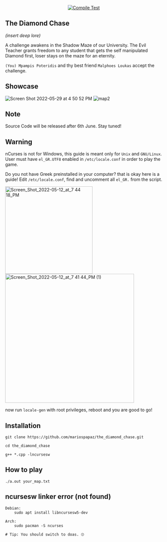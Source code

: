 <div align="center">

[![Compile Test](https://github.com/mariospapaz/the_diamond_chase/actions/workflows/blank.yml/badge.svg)](https://github.com/mariospapaz/the_diamond_chase/actions/workflows/blank.yml)

</div>

## The Diamond Chase
*(insert deep lore)*


A challenge awakens in the Shadow Maze of our University.
The Evil Teacher grants freedom to any student that gets the self manipulated Diamond first, loser stays on the maze for an eternity.

`(You) Mpampis Poteridis` and thy best friend  `Malphoes Loukas`  accept the challenge.

## Showcase
![Screen Shot 2022-05-29 at 4 50 52 PM](https://user-images.githubusercontent.com/30930688/170873445-b3bc6d52-bbea-4ec1-9674-cb566c1ffd6b.png)
![map2](https://user-images.githubusercontent.com/30930688/170873497-680a1265-464b-4b52-a9f4-e4d93ce3c298.png)


## Note
Source Code will be released after 6th June. Stay tuned!


## Warning
nCurses is not for Windows, this guide is meant only for `Unix` and `GNU/Linux`.
User must have `el_GR.UTF8` enabled in `/etc/locale.conf` in order to play the game.

Do you not have Greek preinstalled in your computer? that is okay here is a guide!
Edit `/etc/locale.conf`, find and uncomment all `el_GR.` from the script.



<img width="280" alt="Screen_Shot_2022-05-12_at_7 44 18_PM" src="https://user-images.githubusercontent.com/30930688/170873428-34d99fdf-84a3-4e4c-9e88-0bb44fc8840e.png">
<img width="413" alt="Screen_Shot_2022-05-12_at_7 41 44_PM (1)" src="https://user-images.githubusercontent.com/30930688/170873524-50990be1-a0db-4a69-af3c-eb1287448648.png">


now run `locale-gen` with root privileges, reboot and you are good to go!



## Installation
```shell
git clone https://github.com/mariospapaz/the_diamond_chase.git 

cd the_diamond_chase

g++ *.cpp -lncursesw
```

## How to play
`./a.out your_map.txt`

## ncursesw linker error (not found)
```shell
Debian:
    sudo apt install libncursesw5-dev

Arch:
    sudo pacman -S ncurses

# Tip: You should switch to doas. 🙄
```
